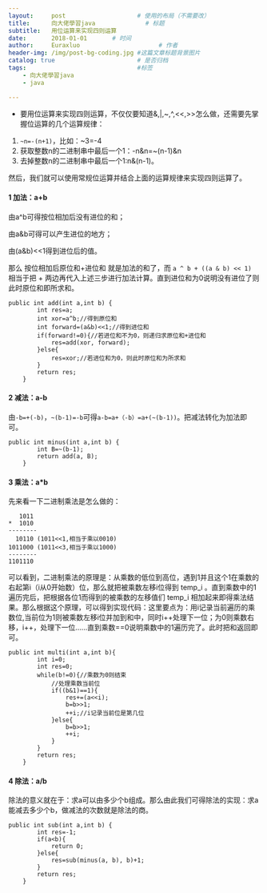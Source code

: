 ```yaml
---
layout:     post                    # 使用的布局（不需要改）
title:      向大佬學習java              # 标题 
subtitle:   用位运算来实现四则运算
date:       2018-01-01       # 时间
author:     Euraxluo                      # 作者
header-img: /img/post-bg-coding.jpg #这篇文章标题背景图片
catalog: true                       # 是否归档
tags:                               #标签
    - 向大佬學習java
    - java

---
```

- 要用位运算来实现四则运算，不仅仅要知道&,|,~,^,<<,>>怎么做，还需要先掌握位运算的几个运算规律：

1. `~n=-(n+1)`，比如：~3=-4
2. 获取整数n的二进制串中最后一个1：-n&n=~(n-1)&n
3. 去掉整数n的二进制串中最后一个1:n&(n-1)。

然后，我们就可以使用常规位运算并结合上面的运算规律来实现四则运算了。

#### 1 加法：a+b

由a^b可得按位相加后没有进位的和；

由a&b可得可以产生进位的地方；

由(a&b)<<1得到进位后的值。

那么  按位相加后原位和+进位和  就是加法的和了，而 `a ^ b + ((a & b) << 1)  `相当于把  +  两边再代入上述三步进行加法计算。直到进位和为0说明没有进位了则此时原位和即所求和。

```
public int add(int a,int b) {
        int res=a;
        int xor=a^b;//得到原位和
        int forward=(a&b)<<1;//得到进位和
        if(forward!=0){//若进位和不为0，则递归求原位和+进位和
            res=add(xor, forward);
        }else{
            res=xor;//若进位和为0，则此时原位和为所求和
        }
        return res;                
    }
```

#### 2 减法：a-b

由`-b=+(-b)`，`~(b-1)=-b`可得`a-b=a+（-b）=a+(~(b-1))`。把减法转化为加法即可。

```
public int minus(int a,int b) {
        int B=~(b-1);
        return add(a, B);        
    }
```

#### 3 乘法：a*b

先来看一下二进制乘法是怎么做的：

```
   1011  
*  1010  
--------  
  10110 (1011<<1,相当于乘以0010)  
1011000 (1011<<3,相当于乘以1000)  
--------  
1101110 

```

可以看到，二进制乘法的原理是：从乘数的低位到高位，遇到1并且这个1在乘数的右起第i（i从0开始数）位，那么就把被乘数左移i位得到 temp_i 。直到乘数中的1遍历完后，把根据各位1而得到的被乘数的左移值们 temp_i 相加起来即得乘法结果。那么根据这个原理，可以得到实现代码：这里要点为：用i记录当前遍历的乘数位,当前位为1则被乘数左移i位并加到和中，同时i++处理下一位；为0则乘数右移，i++，处理下一位......直到乘数==0说明乘数中的1遍历完了。此时把和返回即可。

```
public int multi(int a,int b){
        int i=0;
        int res=0;
        while(b!=0){//乘数为0则结束
            //处理乘数当前位
            if((b&1)==1){
                res+=(a<<i);
                b=b>>1;
                ++i;//i记录当前位是第几位
            }else{
                b=b>>1;
                ++i;
            }
        }
        return res;
    }

```

#### 4 除法：a/b

除法的意义就在于：求a可以由多少个b组成。那么由此我们可得除法的实现：求a能减去多少个b，做减法的次数就是除法的商。

```
public int sub(int a,int b) {
        int res=-1;
        if(a<b){
            return 0;
        }else{
            res=sub(minus(a, b), b)+1;
        }
        return res;
    }
```